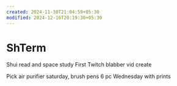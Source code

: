 ```yaml
---
created: 2024-11-30T21:04:59+05:30
modified: 2024-12-16T20:19:30+05:30
---
```


# ShTerm

Shui read and space study
First Twitch blabber vid create

Pick air purifier saturday, brush pens 6 pc Wednesday  with prints
